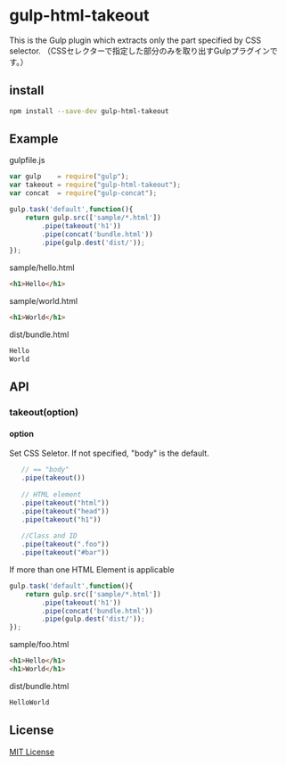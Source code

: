 # gulp-html-takeout
This is the Gulp plugin which extracts only the part specified by CSS selector.
（CSSセレクターで指定した部分のみを取り出すGulpプラグインです。）

## install
```bash
npm install --save-dev gulp-html-takeout
```

## Example
gulpfile.js
```javascript
var gulp    = require("gulp");
var takeout = require("gulp-html-takeout");
var concat  = require("gulp-concat");

gulp.task('default',function(){
	return gulp.src(['sample/*.html'])
		.pipe(takeout('h1'))
		.pipe(concat('bundle.html'))
		.pipe(gulp.dest('dist/'));
});
```

sample/hello.html
```html
<h1>Hello</h1>
```

sample/world.html
```html
<h1>World</h1>
```

dist/bundle.html
```html
Hello
World
```

## API
### takeout(option)
#### option
Set CSS Seletor. If not specified, "body" is the default.
```javascript
   // == "body"
   .pipe(takeout())
   
   // HTML element
   .pipe(takeout("html"))
   .pipe(takeout("head"))
   .pipe(takeout("h1"))
   
   //Class and ID
   .pipe(takeout(".foo"))
   .pipe(takeout("#bar"))
```

If more than one HTML Element is applicable
```javascript
gulp.task('default',function(){
	return gulp.src(['sample/*.html'])
		.pipe(takeout('h1'))
		.pipe(concat('bundle.html'))
		.pipe(gulp.dest('dist/'));
});
```
sample/foo.html
```html
<h1>Hello</h1>
<h1>World</h1>
```
dist/bundle.html
```html
HelloWorld
```

## License
[MIT License](https://en.wikipedia.org/wiki/MIT_License)
